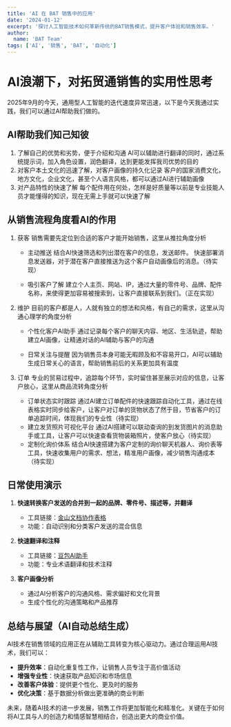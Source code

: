 ```yaml
---
title: 'AI 在 BAT 销售中的应用'
date: '2024-01-12'
excerpt: '探讨人工智能技术如何革新传统的BAT销售模式，提升客户体验和销售效率。'
author:
  name: 'BAT Team'
tags: ['AI', '销售', 'BAT', '自动化']
---
```


# AI浪潮下，对拓贸通销售的实用性思考

2025年9月的今天，通用型人工智能的迭代速度异常迅速，以下是今天我通过实践，我们可以通过AI帮助我们做的。

## AI帮助我们知己知彼

1. 了解自己的优势和劣势，便于介绍和沟通
    AI可以辅助进行翻译的同时，通过系统提示词，加入角色设置，润色翻译，达到更能发挥我司优势的目的
2. 对客户本土文化的迅速了解，对客户画像的持久化记录
    客户的国家消费文化，地方文化，企业文化，甚至个人语言风格，都可以通过AI进行辅助画像
3. 对产品特性的快速了解
    每个配件用在何处，怎样是好质量等以前是专业技能人员才能懂得的知识，现在无需上手就可以快速了解

## 从销售流程角度看AI的作用

1. 获客
    销售需要先定位到合适的客户才能开始销售，这里从推拉角度分析
    - 主动推送
        结合AI快速筛选和列出潜在客户的信息，发送邮件。
        快速部署消息发送器，对于潜在客户直接推送为这个客户自动画像后的消息。（待实现）

    - 吸引客户了解
        建立个人主页、网站、IP，通过大量的零件号、品牌、配件名称，来使得更加容易被搜索到，让客户直接联系到我们。（正在实现）

2. 维护
    目前的客户都是人，人就有独立的想法和风格，有自己的需求，这里从沟通心理学的角度分析
    - 个性化客户AI助手
        通过记录每个客户的聊天内容、地区、生活轨迹，帮助建立AI画像，让精通对话的AI辅助与客户的沟通

    - 日常关注与提醒
        因为销售员本身可能无暇顾及和不容易开口，AI可以辅助生成日常关心的语言，帮助销售前后的关系更加具有温度

3. 订单
    专业的贸易过程中，追踪每个环节，实时留住甚至展示对应的信息，让客户放心，这里从商品流转角度分析
    - 订单状态实时跟踪
        通过AI建立订单配件的快速跟踪自动化工具，通过在线表格实时同步给客户，让客户对订单的货物状态了然于目，节省客户的订单追踪时间，体现我们的专业性（待实现）
    - 建立发货照片可视化平台
        通过AI搭建可以联动查询的到发货图片的消息助手或工具，让客户可以快速查看货物装箱照片，使客户放心（待实现）
    - 定制化询价体系
        结合AI快速搭建为客户定制的询价聊天机器人、询价表等工具，快速收集用户的需求、想法，精准用户画像，减少销售沟通成本（待实现）

## 日常使用演示

1. **快速转换客户发送的合并到一起的品牌、零件号、描述等，并翻译**
   - 工具链接：[金山文档协作表格](https://www.kdocs.cn/l/cccqJy0YTNEj)
   - 功能：自动识别和分类客户发送的混合信息

2. **快速翻译和注释**
   - 工具链接：[豆包AI助手](https://doubao.com/bot/snXsCfFW)
   - 功能：专业术语翻译和技术注释

3. **客户画像分析**
   - 通过AI分析客户的沟通风格、需求偏好和文化背景
   - 生成个性化的沟通策略和产品推荐

## 总结与展望（AI自动总结生成）

AI技术在销售领域的应用正在从辅助工具转变为核心驱动力。通过合理运用AI技术，我们可以：

- **提升效率**：自动化重复性工作，让销售人员专注于高价值活动
- **增强专业性**：快速获取产品知识和市场信息
- **改善客户体验**：提供更个性化、更及时的服务
- **优化决策**：基于数据分析做出更准确的商业判断

未来，随着AI技术的进一步发展，销售工作将更加智能化和精准化。关键在于如何将AI工具与人的创造力和情感智慧相结合，创造出更大的商业价值。
